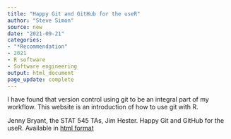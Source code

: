 ```yaml
---
title: "Happy Git and GitHub for the useR"
author: "Steve Simon"
source: new
date: "2021-09-21"
categories:
- "*Recommendation"
- 2021
- R software
- Software engineering
output: html_document
page_update: complete
---
```


I have found that version control using git to be an integral part of my workflow. This website is an introduction of how to use git with R.

<!---More--->

Jenny Bryant, the STAT 545 TAs, Jim Hester. Happy Git and GitHub for the useR. Available in [html format][bry1]

[bry1]: https://happygitwithr.com/
